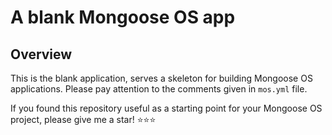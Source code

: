 # A blank Mongoose OS app

## Overview

This is the blank application, serves a skeleton for building Mongoose OS applications. Please pay attention to the comments given in `mos.yml` file.

If you found this repository useful as a starting point for your Mongoose OS project, please give me a star! ⭐⭐⭐